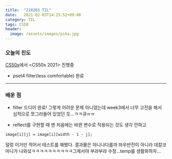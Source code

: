 ```yaml
---
title:  "210203 TIL"
date:   2021-02-03T14:25:52+09:00
category: TIL
tags: CS50
header:
  image: /assets/images/pika.jpg
---
```


<h3>오늘의 진도</h3>

[CS50x](https://cs50.harvard.edu/x/2021/)에서 <CS50x 2021> 진행중

 - pset4 filter(less comfortable) 완료

<hr>

<h3>배운 점</h3>

 - filter 드디어 완료! 그렇게 어려운 문제 아니었는데 week3에서 너무 고전을 해서 심적으로 쪼그라들어 있었던 듯...ㅋㅋ큐ㅠㅠ
 
 - reflect를 구현할 때 맨 처음에는 바뀐 변수로 적용되는 것도 생각 안하고 
 ```
 image[i][j] = image[i][width - 1 - j];
 ```
 덜렁 이거만 적어서 테스트를 해봤다. 결과물은 아니나다를까 좌우반전이 아니라 데칼코마니가 나와섴ㅋㅋㅋㅋㅋㅋㅋㅋㅋㅋ그제서야 부랴부랴 수정...temp를 생활화하자...